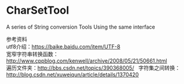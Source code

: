 # CharSetTool
A series of String conversion Tools Using the same interface

参考资料  
utf8介绍：https://baike.baidu.com/item/UTF-8  
宽窄字符串转换函数：http://www.cppblog.com/kenwell/archive/2008/05/21/50661.html  
遍历文件夹：http://bbs.csdn.net/topics/390368005/  
字符集之间转换：http://blog.csdn.net/xuweiqun/article/details/1370420
